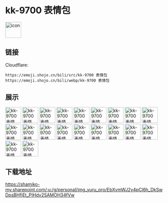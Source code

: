# kk-9700 表情包
<img src="https://emoji.shojo.cn/bili/src/kk-9700 表情包/icon.png" width="50" height="50" alt="icon">

## 链接
Cloudflare:
```
https://emoji.shojo.cn/bili/src/kk-9700 表情包
https://emoji.shojo.cn/bili/webp/kk-9700 表情包
```
## 展示
<img src="https://emoji.shojo.cn/bili/src/kk-9700 表情包/kk-9700 表情包-好耶.png" width="50" height="50" alt="kk-9700 表情包-好耶">
<img src="https://emoji.shojo.cn/bili/src/kk-9700 表情包/kk-9700 表情包-震惊.png" width="50" height="50" alt="kk-9700 表情包-震惊">
<img src="https://emoji.shojo.cn/bili/src/kk-9700 表情包/kk-9700 表情包-555.png" width="50" height="50" alt="kk-9700 表情包-555">
<img src="https://emoji.shojo.cn/bili/src/kk-9700 表情包/kk-9700 表情包-打嗝.png" width="50" height="50" alt="kk-9700 表情包-打嗝">
<img src="https://emoji.shojo.cn/bili/src/kk-9700 表情包/kk-9700 表情包-？？？.png" width="50" height="50" alt="kk-9700 表情包-？？？">
<img src="https://emoji.shojo.cn/bili/src/kk-9700 表情包/kk-9700 表情包-HI.png" width="50" height="50" alt="kk-9700 表情包-HI">
<img src="https://emoji.shojo.cn/bili/src/kk-9700 表情包/kk-9700 表情包-盯.png" width="50" height="50" alt="kk-9700 表情包-盯">
<img src="https://emoji.shojo.cn/bili/src/kk-9700 表情包/kk-9700 表情包-打call.png" width="50" height="50" alt="kk-9700 表情包-打call">
<img src="https://emoji.shojo.cn/bili/src/kk-9700 表情包/kk-9700 表情包-生气.png" width="50" height="50" alt="kk-9700 表情包-生气">
<img src="https://emoji.shojo.cn/bili/src/kk-9700 表情包/kk-9700 表情包-给你小心心.png" width="50" height="50" alt="kk-9700 表情包-给你小心心">
<img src="https://emoji.shojo.cn/bili/src/kk-9700 表情包/kk-9700 表情包-点赞.png" width="50" height="50" alt="kk-9700 表情包-点赞">
<img src="https://emoji.shojo.cn/bili/src/kk-9700 表情包/kk-9700 表情包-给你一拳.png" width="50" height="50" alt="kk-9700 表情包-给你一拳">
<img src="https://emoji.shojo.cn/bili/src/kk-9700 表情包/kk-9700 表情包-眠了.png" width="50" height="50" alt="kk-9700 表情包-眠了">
<img src="https://emoji.shojo.cn/bili/src/kk-9700 表情包/kk-9700 表情包-蚌住了.png" width="50" height="50" alt="kk-9700 表情包-蚌住了">
<img src="https://emoji.shojo.cn/bili/src/kk-9700 表情包/kk-9700 表情包-害羞.png" width="50" height="50" alt="kk-9700 表情包-害羞">
<img src="https://emoji.shojo.cn/bili/src/kk-9700 表情包/kk-9700 表情包-哇酷哇酷.png" width="50" height="50" alt="kk-9700 表情包-哇酷哇酷">
<img src="https://emoji.shojo.cn/bili/src/kk-9700 表情包/kk-9700 表情包-哈哈哈哈.png" width="50" height="50" alt="kk-9700 表情包-哈哈哈哈">
<img src="https://emoji.shojo.cn/bili/src/kk-9700 表情包/kk-9700 表情包-该我表演啦.png" width="50" height="50" alt="kk-9700 表情包-该我表演啦">
<img src="https://emoji.shojo.cn/bili/src/kk-9700 表情包/kk-9700 表情包-静静听歌.png" width="50" height="50" alt="kk-9700 表情包-静静听歌">
<img src="https://emoji.shojo.cn/bili/src/kk-9700 表情包/kk-9700 表情包-哟哟切克闹.png" width="50" height="50" alt="kk-9700 表情包-哟哟切克闹">

## 下载地址

https://shamiko-my.sharepoint.com/:u:/g/personal/img_yuru_pro/EbXvmWJ2y4pCl6h_DkSwDpsBHfjEt_PIHdv2SAMOH34fVw